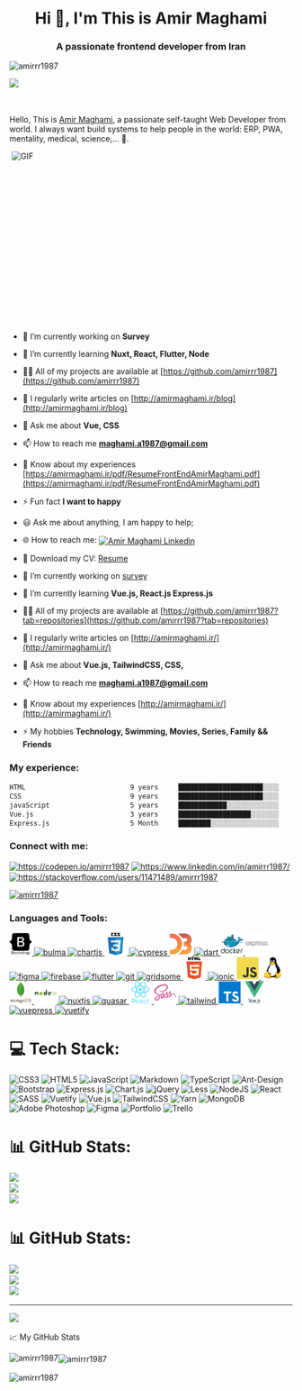 <h1 align="center">Hi 👋, I'm This is Amir Maghami</h1>
<h3 align="center">A passionate frontend developer from Iran</h3>

<p>
  <img src="https://komarev.com/ghpvc/?username=amirrr1987&label=Profile%20views&color=0e75b6&style=flat" alt="amirrr1987" /> 
 
  
 ![](https://visitor-badge.glitch.me/badge?page_id=amirrr1987)
</p>

<br />

Hello, This is [Amir Maghami](http://amirmaghami.ir/), a passionate self-taught Web Developer from world. I always want build systems to help people in the world: ERP, PWA, mentality, medical, science,... 🌸. 

<img align="right" alt="GIF" src="https://github.com/abhisheknaiidu/abhisheknaiidu/blob/master/code.gif?raw=true" width="500" height="320" />
  
<p align="left"> <a href="https://twitter.com/" target="blank"><img src="https://img.shields.io/twitter/follow/?logo=twitter&style=for-the-badge" alt="" /></a> </p>

- 🔭 I’m currently working on **Survey**

- 🌱 I’m currently learning **Nuxt, React, Flutter, Node**

- 👨‍💻 All of my projects are available at [https://github.com/amirrr1987](https://github.com/amirrr1987)

- 📝 I regularly write articles on [http://amirmaghami.ir/blog](http://amirmaghami.ir/blog)

- 💬 Ask me about **Vue, CSS**

- 📫 How to reach me **maghami.a1987@gmail.com**

- 📄 Know about my experiences [https://amirmaghami.ir/pdf/ResumeFrontEndAmirMaghami.pdf](https://amirmaghami.ir/pdf/ResumeFrontEndAmirMaghami.pdf)

- ⚡ Fun fact **I want to happy**
- 😃 Ask me about anything, I am happy to help;
- 🌐 How to reach me:  <a href="https://www.linkedin.com/in/amirrr1987/"><img align="center" alt="Amir Maghami Linkedin" width="22px" src="https://raw.githubusercontent.com/peterthehan/peterthehan/master/assets/linkedin.svg" /></a>
- 📝 Download my CV: [Resume](https://amirmaghami.ir/pdf/ResumeFrontEndVueAmirMaghami.pdf)
- 🔭 I’m currently working on [survey](private)  
  
- 🌱 I’m currently learning **Vue.js, React.js Express.js**  
  
- 👨‍💻 All of my projects are available at [https://github.com/amirrr1987?tab=repositories](https://github.com/amirrr1987?tab=repositories)  
  
- 📝 I regularly write articles on [http://amirmaghami.ir/](http://amirmaghami.ir/)  
  
- 💬 Ask me about **Vue.js, TailwindCSS, CSS,**  
  
- 📫 How to reach me **maghami.a1987@gmail.com**  
  
- 📄 Know about my experiences [http://amirmaghami.ir/](http://amirmaghami.ir/)  
  
- ⚡ My hobbies **Technology, Swimming, Movies, Series, Family && Friends**  

<h3 align="left">My experience:</h3>

<!--START_SECTION:waka-->
```text
HTML                          9 years     █████████████████████░░░░  
CSS                           9 years     █████████████████████░░░░ 
javaScript                    5 years     ████████████░░░░░░░░░░░░░   
Vue.js                        3 years     ██████████████████░░░░░░░
Express.js                    5 Month     ████████░░░░░░░░░░░░░░░░░   
```
<!--END_SECTION:waka-->


<h3 align="left">Connect with me:</h3>
<p align="left">
<a href="https://codepen.io/https://codepen.io/amirrr1987" target="blank"><img align="center" src="https://raw.githubusercontent.com/rahuldkjain/github-profile-readme-generator/master/src/images/icons/Social/codepen.svg" alt="https://codepen.io/amirrr1987" height="30" width="40" /></a>
<a href="https://linkedin.com/in/https://www.linkedin.com/in/amirrr1987/" target="blank"><img align="center" src="https://raw.githubusercontent.com/rahuldkjain/github-profile-readme-generator/master/src/images/icons/Social/linked-in-alt.svg" alt="https://www.linkedin.com/in/amirrr1987/" height="30" width="40" /></a>
<a href="https://stackoverflow.com/users/https://stackoverflow.com/users/11471489/amirrr1987" target="blank"><img align="center" src="https://raw.githubusercontent.com/rahuldkjain/github-profile-readme-generator/master/src/images/icons/Social/stack-overflow.svg" alt="https://stackoverflow.com/users/11471489/amirrr1987" height="30" width="40" /></a>
</p>





<p align="left">
  <a href="https://github.com/ryo-ma/github-profile-trophy"><img src="https://github-profile-trophy.vercel.app/?username=amirrr1987" alt="amirrr1987" /></a>
</p>




<h3 align="left">Languages and Tools:</h3>
<p align="left"> <a href="https://getbootstrap.com" target="_blank" rel="noreferrer"> <img src="https://raw.githubusercontent.com/devicons/devicon/master/icons/bootstrap/bootstrap-plain-wordmark.svg" alt="bootstrap" width="40" height="40"/> </a> <a href="https://bulma.io/" target="_blank" rel="noreferrer"> <img src="https://raw.githubusercontent.com/gilbarbara/logos/804dc257b59e144eaca5bc6ffd16949752c6f789/logos/bulma.svg" alt="bulma" width="40" height="40"/> </a> <a href="https://www.chartjs.org" target="_blank" rel="noreferrer"> <img src="https://www.chartjs.org/media/logo-title.svg" alt="chartjs" width="40" height="40"/> </a> <a href="https://www.w3schools.com/css/" target="_blank" rel="noreferrer"> <img src="https://raw.githubusercontent.com/devicons/devicon/master/icons/css3/css3-original-wordmark.svg" alt="css3" width="40" height="40"/> </a> <a href="https://www.cypress.io" target="_blank" rel="noreferrer"> <img src="https://raw.githubusercontent.com/simple-icons/simple-icons/6e46ec1fc23b60c8fd0d2f2ff46db82e16dbd75f/icons/cypress.svg" alt="cypress" width="40" height="40"/> </a> <a href="https://d3js.org/" target="_blank" rel="noreferrer"> <img src="https://raw.githubusercontent.com/devicons/devicon/master/icons/d3js/d3js-original.svg" alt="d3js" width="40" height="40"/> </a> <a href="https://dart.dev" target="_blank" rel="noreferrer"> <img src="https://www.vectorlogo.zone/logos/dartlang/dartlang-icon.svg" alt="dart" width="40" height="40"/> </a> <a href="https://www.docker.com/" target="_blank" rel="noreferrer"> <img src="https://raw.githubusercontent.com/devicons/devicon/master/icons/docker/docker-original-wordmark.svg" alt="docker" width="40" height="40"/> </a> <a href="https://expressjs.com" target="_blank" rel="noreferrer"> <img src="https://raw.githubusercontent.com/devicons/devicon/master/icons/express/express-original-wordmark.svg" alt="express" width="40" height="40"/> </a> <a href="https://www.figma.com/" target="_blank" rel="noreferrer"> <img src="https://www.vectorlogo.zone/logos/figma/figma-icon.svg" alt="figma" width="40" height="40"/> </a> <a href="https://firebase.google.com/" target="_blank" rel="noreferrer"> <img src="https://www.vectorlogo.zone/logos/firebase/firebase-icon.svg" alt="firebase" width="40" height="40"/> </a> <a href="https://flutter.dev" target="_blank" rel="noreferrer"> <img src="https://www.vectorlogo.zone/logos/flutterio/flutterio-icon.svg" alt="flutter" width="40" height="40"/> </a> <a href="https://git-scm.com/" target="_blank" rel="noreferrer"> <img src="https://www.vectorlogo.zone/logos/git-scm/git-scm-icon.svg" alt="git" width="40" height="40"/> </a> <a href="https://gridsome.org/" target="_blank" rel="noreferrer"> <img src="https://www.vectorlogo.zone/logos/gridsome/gridsome-icon.svg" alt="gridsome" width="40" height="40"/> </a> <a href="https://www.w3.org/html/" target="_blank" rel="noreferrer"> <img src="https://raw.githubusercontent.com/devicons/devicon/master/icons/html5/html5-original-wordmark.svg" alt="html5" width="40" height="40"/> </a> <a href="https://ionicframework.com" target="_blank" rel="noreferrer"> <img src="https://upload.wikimedia.org/wikipedia/commons/d/d1/Ionic_Logo.svg" alt="ionic" width="40" height="40"/> </a> <a href="https://developer.mozilla.org/en-US/docs/Web/JavaScript" target="_blank" rel="noreferrer"> <img src="https://raw.githubusercontent.com/devicons/devicon/master/icons/javascript/javascript-original.svg" alt="javascript" width="40" height="40"/> </a> <a href="https://www.linux.org/" target="_blank" rel="noreferrer"> <img src="https://raw.githubusercontent.com/devicons/devicon/master/icons/linux/linux-original.svg" alt="linux" width="40" height="40"/> </a> <a href="https://www.mongodb.com/" target="_blank" rel="noreferrer"> <img src="https://raw.githubusercontent.com/devicons/devicon/master/icons/mongodb/mongodb-original-wordmark.svg" alt="mongodb" width="40" height="40"/> </a> <a href="https://nodejs.org" target="_blank" rel="noreferrer"> <img src="https://raw.githubusercontent.com/devicons/devicon/master/icons/nodejs/nodejs-original-wordmark.svg" alt="nodejs" width="40" height="40"/> </a> <a href="https://nuxtjs.org/" target="_blank" rel="noreferrer"> <img src="https://www.vectorlogo.zone/logos/nuxtjs/nuxtjs-icon.svg" alt="nuxtjs" width="40" height="40"/> </a> <a href="https://quasar.dev/" target="_blank" rel="noreferrer"> <img src="https://cdn.quasar.dev/logo/svg/quasar-logo.svg" alt="quasar" width="40" height="40"/> </a> <a href="https://reactjs.org/" target="_blank" rel="noreferrer"> <img src="https://raw.githubusercontent.com/devicons/devicon/master/icons/react/react-original-wordmark.svg" alt="react" width="40" height="40"/> </a> <a href="https://sass-lang.com" target="_blank" rel="noreferrer"> <img src="https://raw.githubusercontent.com/devicons/devicon/master/icons/sass/sass-original.svg" alt="sass" width="40" height="40"/> </a> <a href="https://tailwindcss.com/" target="_blank" rel="noreferrer"> <img src="https://www.vectorlogo.zone/logos/tailwindcss/tailwindcss-icon.svg" alt="tailwind" width="40" height="40"/> </a> <a href="https://www.typescriptlang.org/" target="_blank" rel="noreferrer"> <img src="https://raw.githubusercontent.com/devicons/devicon/master/icons/typescript/typescript-original.svg" alt="typescript" width="40" height="40"/> </a> <a href="https://vuejs.org/" target="_blank" rel="noreferrer"> <img src="https://raw.githubusercontent.com/devicons/devicon/master/icons/vuejs/vuejs-original-wordmark.svg" alt="vuejs" width="40" height="40"/> </a> <a href="https://vuepress.vuejs.org/" target="_blank" rel="noreferrer"> <img src="https://raw.githubusercontent.com/AliasIO/wappalyzer/master/src/drivers/webextension/images/icons/VuePress.svg" alt="vuepress" width="40" height="40"/> </a> <a href="https://vuetifyjs.com/en/" target="_blank" rel="noreferrer"> <img src="https://bestofjs.org/logos/vuetify.svg" alt="vuetify" width="40" height="40"/> </a> </p>



# 💻 Tech Stack:
![CSS3](https://img.shields.io/badge/css3-%231572B6.svg?style=plastic&logo=css3&logoColor=white) ![HTML5](https://img.shields.io/badge/html5-%23E34F26.svg?style=plastic&logo=html5&logoColor=white) ![JavaScript](https://img.shields.io/badge/javascript-%23323330.svg?style=plastic&logo=javascript&logoColor=%23F7DF1E) ![Markdown](https://img.shields.io/badge/markdown-%23000000.svg?style=plastic&logo=markdown&logoColor=white) ![TypeScript](https://img.shields.io/badge/typescript-%23007ACC.svg?style=plastic&logo=typescript&logoColor=white) ![Ant-Design](https://img.shields.io/badge/-AntDesign-%230170FE?style=plastic&logo=ant-design&logoColor=white) ![Bootstrap](https://img.shields.io/badge/bootstrap-%23563D7C.svg?style=plastic&logo=bootstrap&logoColor=white) ![Express.js](https://img.shields.io/badge/express.js-%23404d59.svg?style=plastic&logo=express&logoColor=%2361DAFB) ![Chart.js](https://img.shields.io/badge/chart.js-F5788D.svg?style=plastic&logo=chart.js&logoColor=white) ![jQuery](https://img.shields.io/badge/jquery-%230769AD.svg?style=plastic&logo=jquery&logoColor=white) ![Less](https://img.shields.io/badge/less-2B4C80?style=plastic&logo=less&logoColor=white) ![NodeJS](https://img.shields.io/badge/node.js-6DA55F?style=plastic&logo=node.js&logoColor=white) ![React](https://img.shields.io/badge/react-%2320232a.svg?style=plastic&logo=react&logoColor=%2361DAFB) ![SASS](https://img.shields.io/badge/SASS-hotpink.svg?style=plastic&logo=SASS&logoColor=white) ![Vuetify](https://img.shields.io/badge/Vuetify-1867C0?style=plastic&logo=vuetify&logoColor=AEDDFF) ![Vue.js](https://img.shields.io/badge/vuejs-%2335495e.svg?style=plastic&logo=vuedotjs&logoColor=%234FC08D) ![TailwindCSS](https://img.shields.io/badge/tailwindcss-%2338B2AC.svg?style=plastic&logo=tailwind-css&logoColor=white) ![Yarn](https://img.shields.io/badge/yarn-%232C8EBB.svg?style=plastic&logo=yarn&logoColor=white) ![MongoDB](https://img.shields.io/badge/MongoDB-%234ea94b.svg?style=plastic&logo=mongodb&logoColor=white) ![Adobe Photoshop](https://img.shields.io/badge/adobephotoshop-%2331A8FF.svg?style=plastic&logo=adobephotoshop&logoColor=white) 	![Figma](https://img.shields.io/badge/figma-%23F24E1E.svg?style=plastic&logo=figma&logoColor=white) ![Portfolio](https://img.shields.io/badge/Portfolio-%23000000.svg?style=plastic&logo=firefox&logoColor=#FF7139) ![Trello](https://img.shields.io/badge/Trello-%23026AA7.svg?style=plastic&logo=Trello&logoColor=white)







# 📊 GitHub Stats:
![](https://github-readme-stats.vercel.app/api?username=amirrr1987&theme=radical&hide_border=true&include_all_commits=true&count_private=true)<br/>
![](https://github-readme-streak-stats.herokuapp.com/?user=amirrr1987&theme=radical&hide_border=true)<br/>
![](https://github-readme-stats.vercel.app/api/top-langs/?username=amirrr1987&theme=radical&hide_border=true&include_all_commits=true&count_private=true&layout=compact)


# 📊 GitHub Stats:
![](https://github-readme-stats.vercel.app/api?username=amirrr1987&theme=radical&hide_border=true&include_all_commits=true&count_private=true)<br/>
![](https://github-readme-streak-stats.herokuapp.com/?user=amirrr1987&theme=radical&hide_border=true)<br/>
![](https://github-readme-stats.vercel.app/api/top-langs/?username=amirrr1987&theme=radical&hide_border=true&include_all_commits=true&count_private=true&layout=compact)

---
[![](https://visitcount.itsvg.in/api?id=amirrr1987&icon=0&color=0)](https://visitcount.itsvg.in)


📈 My GitHub Stats






<p>
  <img align="left" src="https://github-readme-stats.vercel.app/api/top-langs?username=amirrr1987&show_icons=true&locale=en&layout=compact" alt="amirrr1987" />
</p>  
  
<p>
  <img align="center" src="https://github-readme-stats.vercel.app/api?username=amirrr1987&show_icons=true&locale=en" alt="amirrr1987" /></p>  
 
<p>
  <img align="center" src="https://github-readme-streak-stats.herokuapp.com/?user=amirrr1987&" alt="amirrr1987" />
</p>




